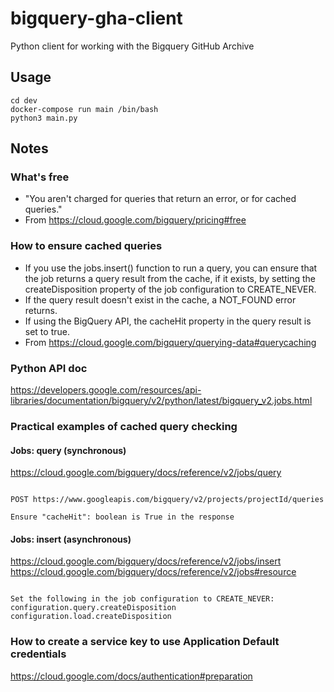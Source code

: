 # bigquery-gha-client
Python client for working with the Bigquery GitHub Archive

## Usage
```
cd dev
docker-compose run main /bin/bash
python3 main.py
```

## Notes
### What's free
* "You aren't charged for queries that return an error, or for cached queries."
* From https://cloud.google.com/bigquery/pricing#free

### How to ensure cached queries
* If you use the jobs.insert() function to run a query, you can ensure that the job returns a query result from the cache, if it exists, by setting the createDisposition property of the job configuration to CREATE_NEVER.
 * If the query result doesn't exist in the cache, a NOT_FOUND error returns.
* If using the BigQuery API, the cacheHit property in the query result is set to true.
* From https://cloud.google.com/bigquery/querying-data#querycaching

### Python API doc
https://developers.google.com/resources/api-libraries/documentation/bigquery/v2/python/latest/bigquery_v2.jobs.html

### Practical examples of cached query checking
#### Jobs: query (synchronous)
https://cloud.google.com/bigquery/docs/reference/v2/jobs/query
```

POST https://www.googleapis.com/bigquery/v2/projects/projectId/queries

Ensure "cacheHit": boolean is True in the response
```

#### Jobs: insert (asynchronous)
https://cloud.google.com/bigquery/docs/reference/v2/jobs/insert
https://cloud.google.com/bigquery/docs/reference/v2/jobs#resource
```

Set the following in the job configuration to CREATE_NEVER:
configuration.query.createDisposition
configuration.load.createDisposition
```

### How to create a service key to use Application Default credentials
https://cloud.google.com/docs/authentication#preparation

